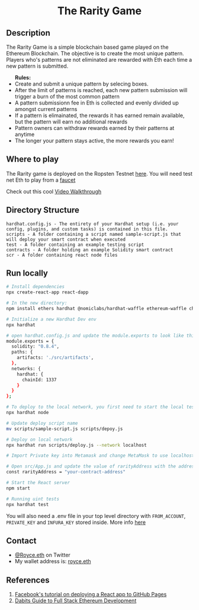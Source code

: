 <p align="center">
    <h1 align="center">The Rarity Game</h1>
</p>

## Description
The Rarity Game is a simple blockchain based game played on the Ethereum Blockchain. The objective is to create the most unique pattern. Players who's patterns are not eliminated are rewarded with Eth each time a new pattern is submitted.

  <ul>
    <b>Rules:</b>
    <li>Create and submit a unique pattern by selecing boxes.</li>
    <li>After the limit of patterns is reached, 
    each new pattern submission will trigger a burn of the most common pattern</li>
    <li>A pattern submissionn fee in Eth is collected and evenly divided up amongst current patterns</li>
    <li>If a pattern is elimainated, the rewards it has earned remain available, but the pattern will earn no additional rewards</li> 
    <li>Pattern owners can withdraw rewards earned by their patterns at anytime</li> 
    <li>The longer your pattern stays active, the more rewards you earn!</li> 
  </ul>

## Where to play
The Rarity game is deployed on the Ropsten Testnet [here](https://defigames.github.io/blockchain-developer-bootcamp-final-project/). You will need test net Eth to play from a [faucet](https://app.mycrypto.com/faucet)

Check out this cool [Video Walkthrough](https://www.loom.com/share/851c4b134ee841fc95f4d9f21467b374)

## Directory Structure
    hardhat.config.js - The entirety of your Hardhat setup (i.e. your config, plugins, and custom tasks) is contained in this file.
    scripts - A folder containing a script named sample-script.js that will deploy your smart contract when executed
    test - A folder containing an example testing script
    contracts - A folder holding an example Solidity smart contract
    scr - A folder containing react node files

## Run locally

```bash
# Install dependencies
npx create-react-app react-dapp

# In the new directory:
npm install ethers hardhat @nomiclabs/hardhat-waffle ethereum-waffle chai @nomiclabs/hardhat-ethers

# Initialize a new Hardhat Dev env
npx hardhat

# open hardhat.config.js and update the module.exports to look like this:
module.exports = {
  solidity: "0.8.4",
  paths: {
    artifacts: './src/artifacts',
  },
  networks: {
    hardhat: {
      chainId: 1337
    }
  }
};

# To deploy to the local network, you first need to start the local test node. To do so, open the CLI and run the following command:
npx hardhat node

# Update deploy script name
mv scripts/sample-script.js scripts/depoy.js

# Deploy on local network
npx hardhat run scripts/deploy.js --network localhost

# Import Private key into Metamask and change MetaMask to use localhost 8545

# Open src/App.js and update the value of rarityAddress with the address of your deployed smart contract
const rarityAddress = "your-contract-address"

# Start the React server
npm start

# Running uint tests
npx hardhat test
```
You will also need a .env file in your top level directory with `FROM_ACCOUNT`, `PRIVATE_KEY` and `INFURA_KEY` stored inside. More info [here](https://blog.infura.io/how-to-use-dotenv-to-enhance-basic-security-within-your-dapp/)

## Contact
* [@Royce.eth](https://twitter.com/ethRoyce) on Twitter
* My wallet address is: [royce.eth](https://etherscan.io/address/0x5299Ac329356d10360FB22089748c505625aeEeE)

## References
1. [Facebook's tutorial on deploying a React app to GitHub Pages](https://facebook.github.io/create-react-app/docs/deployment#github-pages-https-pagesgithubcom)
2. [Dabits Guide to Full Stack Ethereum Development](https://dev.to/dabit3/the-complete-guide-to-full-stack-ethereum-development-3j13)

